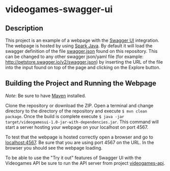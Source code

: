 # videogames-swagger-ui

## Description
This project is an example of a webpage with the [Swagger UI](http://swagger.io/swagger-ui/) integration. The webpage is hosted by using [Spark Java](http://sparkjava.com/). By default it will load the swagger definition of the file [swagger.json](https://raw.githubusercontent.com/ivanchez/videogames-swagger-ui/master/swagger.json) found on this repository. This can be changed to any other swagger json/yaml file (for example: http://petstore.swagger.io/v2/swagger.json) by inserting the URL of the file into the input found on top of the page and clicking on the Explore button.

## Building the Project and Running the Webpage
*Note*: Be sure to have [Maven](https://maven.apache.org/) installed.

Clone the repository or download the ZIP. Open a terminal and change directory to the directory of the repository and execute `$ mvn clean package`. Once the build is complete execute `$ java -jar target/videogamesui-1.0-jar-with-dependencies.jar`. This command will start a server hosting your webpage on your localhost on port 4567.

To test that the webpage is hosted correctly open a browser and go to [localhost:4567](http://localhost:4567). Be sure that you are using port 4567 on the URL. In the browser you should see the webpage loading.

To be able to use the "Try it out" features of Swagger UI with the Videogames API be sure to run the API server from project [videogames-api](https://github.com/ivanchez/videogames-api).